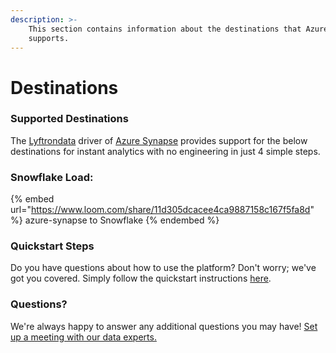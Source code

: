 ```yaml
---
description: >-
    This section contains information about the destinations that Azure Synapse
    supports.
---
```


# Destinations

### Supported Destinations

The [Lyftrondata](https://www.lyftrondata.com/) driver of [Azure Synapse](https://www.lyftrondata.com/integration/azure-synapse/) provides support for the below destinations for instant analytics with no engineering in just 4 simple steps.

### Snowflake Load:

{% embed url="https://www.loom.com/share/11d305dcacee4ca9887158c167f5fa8d" %}
azure-synapse to Snowflake
{% endembed %}

### Quickstart Steps

Do you have questions about how to use the platform? Don't worry; we've got you covered. Simply follow the quickstart instructions [here](../../../quickstart-steps.md).

### Questions? <a href="#questions" id="questions"></a>

We're always happy to answer any additional questions you may have! [Set up a meeting with our data experts.](https://www.lyftrondata.com/book-a-meeting/)
